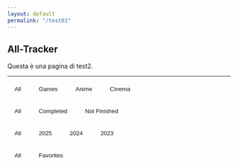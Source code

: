 ```yaml
---
layout: default
permalink: "/test01"
---
```


<style>

.track-grid {
  display: grid;
  grid-template-columns: repeat(auto-fit, minmax(80px, 80px));
  gap: 0.1rem 0.3rem;
  justify-content: space-between;
}
.trackcard {
  overflow: hidden;
  display: flex;
  flex-direction: column;
  text-align: center;
}

.trackcard-image {
  width: 100%;
  border: 2px solid var(--color-background-secondary);
  border-radius: 5px;
  object-fit: cover;
  aspect-ratio: 0.75;
  transition: transform 0.2s ease;
  transition: opacity 0.2s ease;
}

.image-wrapper:hover .trackcard-image {
  opacity: 0.15;
}

.trackcard-image.favorite { border-color: var(--color-highlight); }

.card-content { font-size: calc(0.7*var(--font-size)); }

.card-content.favorite { color: var(--color-highlight); }

.track-filters {
  /* justify-content: center; */
  display: flex;
  gap: 0.5rem;
  margin-bottom: 1.5rem;
  flex-wrap: wrap;
  font-size: calc(0.7*var(--font-size));
}

.track-filters button {
  padding: 0.4rem 1rem 0.3rem;
  background-color: var(--color-background);
  border: 1px solid var(--color-tertiary);
  border-radius: 8px;
  color: var(--color-secondary);
  cursor: pointer;
  transition: 0.3s;
}

.track-filters button.active, .track-filters button:hover {
  background-color: var(--color-background-secondary);
  color: var(--color-secondary);
}

button.disabled, button:disabled { opacity: 0.4; }

.image-wrapper {
  position: relative;
  width: 100%;
}

.image-overlay {
  position: absolute;
  top: 0;
  left: 0;
  width: 100%;
  height: 100%;
  color: white;
  display: flex;
  align-items: center;
  justify-content: center;
  line-height: 1.2; /* riduce lo spazio verticale tra righe */
  opacity: 0;
  font-weight: bold;
  font-size: 0.75rem;
  text-align: center;
  padding: 0.5rem;
  transition: opacity 0.2s ease;
  border-radius: 5px;
}

.image-wrapper:hover .image-overlay {
  opacity: 1;
}

</style>

## All-Tracker

Questa è una pagina di test2.

---

<div class="track-filters">
<button class="track-type-btn active" data-type="All">All</button>
<button class="track-type-btn" data-type="Game">Games</button>
<button class="track-type-btn" data-type="Anime">Anime</button>
<button class="track-type-btn" data-type="Cinema">Cinema</button>
</div>

<div class="track-filters">
<button class="track-status-btn active" data-status="All">All</button>
<button class="track-status-btn" data-status="Completed">Completed</button>
<button class="track-status-btn" data-status="Paused">Not Finished</button>
</div>

<div class="track-filters">
<button class="track-year-btn active" data-year="All">All</button>
<button class="track-year-btn" data-year="2025">2025</button>
<button class="track-year-btn" data-year="2024">2024</button>
<button class="track-year-btn" data-year="2023">2023</button>
</div>

<div class="track-filters">
<button class="track-fav-btn" data-fav="All">All</button>
<button class="track-fav-btn active" data-fav="Favorites">Favorites</button>
</div>

<div class="track-grid" id="track-grid"></div>

<script src= "{{ '/js/tracker-list.js' | relative_url }}"></script>

<script>
const grid = document.getElementById("track-grid");
const statusButtons = document.querySelectorAll(".track-status-btn");
const yearButtons = document.querySelectorAll(".track-year-btn");
const typeButtons = document.querySelectorAll(".track-type-btn");
const favButtons = document.querySelectorAll(".track-fav-btn");

let currentStatus = "All";
let currentYear = "All";
let currentType = "All";
let currentFav = "Favorites";

function updateButtonStates() {
  const filteredGames = games.filter(game =>
    (currentStatus === "All" || game.status === currentStatus) &&
    (currentYear === "All" || game.year === currentYear) &&
    (currentType === "All" || game.type === currentType) &&
    (currentFav === "All" || (currentFav === "Favorites" && game.fav === "TRUE"))
  );

  function toggleButtons(buttons, key, valueMapper) {
    const valuesInFiltered = new Set(filteredGames.map(game => valueMapper(game)));

    buttons.forEach(button => {
      const value = button.dataset[key];

      const alwaysActive = (key === "fav")
        ? (value === "All" || value === "Favorites")
        : value === "All";

      if (alwaysActive) {
        button.removeAttribute("disabled");
        button.style.opacity = "1";
        button.style.pointerEvents = "auto";
      } else {
        const isAvailable = valuesInFiltered.has(value);
        if (isAvailable) {
          button.removeAttribute("disabled");
          button.style.opacity = "1";
          button.style.pointerEvents = "auto";
        } else {
          button.setAttribute("disabled", "true");
          button.style.opacity = "0.4";
          button.style.pointerEvents = "none";
        }
      }
    });
  }

  toggleButtons(statusButtons, "status", g => g.status);
  toggleButtons(yearButtons, "year", g => g.year);
  toggleButtons(typeButtons, "type", g => g.type);
  toggleButtons(favButtons, "fav", g => (g.fav === "TRUE" ? "Favorites" : "All"));
}

function renderCards() {
  console.log("Filters:", currentStatus, currentYear, currentType, currentFav);
  console.log("Games count before filter:", games.length);

  grid.innerHTML = '';
  const filtered = games
    .filter(game =>
      (currentStatus === "All" || game.status === currentStatus) &&
      (currentYear === "All" || game.year === currentYear) &&
      (currentType === "All" || game.type === currentType) &&
      (currentFav === "All" || game.fav === "TRUE")
    )
    .sort((a, b) => parseInt(b.order) - parseInt(a.order));

  console.log("Filtered games count:", filtered.length);

  if (filtered.length === 0) {
    grid.innerHTML = '<div style="padding:1rem; color:#999;">No items match the filters.</div>';
  }

  filtered.forEach(g => {
    const card = document.createElement('div');
    card.className = 'trackcard';
    card.innerHTML = `
      <div class="image-wrapper">
        <img class="trackcard-image${g.fav === "TRUE" ? ' favorite' : ''}" src="${g.banner}" alt="${g.title}">
        <div class="image-overlay">${g.title}</div>
      </div>
      <div class="card-content">${g.last}, ${g.year}</div>`;
    grid.appendChild(card);
  });

  updateButtonStates();
}

// I tuoi event listener restano come li hai scritti, ma assicurati che dataset siano giusti:
statusButtons.forEach(button => {
  button.addEventListener('click', () => {
    statusButtons.forEach(b => b.classList.remove('active'));
    button.classList.add('active');
    currentStatus = button.dataset.status;
    renderCards();
  });
});

yearButtons.forEach(button => {
  button.addEventListener('click', () => {
    yearButtons.forEach(b => b.classList.remove('active'));
    button.classList.add('active');
    currentYear = button.dataset.year;
    renderCards();
  });
});

typeButtons.forEach(button => {
  button.addEventListener('click', () => {
    typeButtons.forEach(b => b.classList.remove('active'));
    button.classList.add('active');
    currentType = button.dataset.type;
    renderCards();
  });
});

favButtons.forEach(button => {
  button.addEventListener("click", () => {
    favButtons.forEach(btn => btn.classList.remove("active"));
    button.classList.add("active");
    currentFav = button.dataset.fav;
    renderCards();
  });
});

renderCards();
